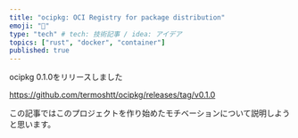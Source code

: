 ```yaml
---
title: "ocipkg: OCI Registry for package distribution"
emoji: "🐳"
type: "tech" # tech: 技術記事 / idea: アイデア
topics: ["rust", "docker", "container"]
published: true
---
```


ocipkg 0.1.0をリリースしました

https://github.com/termoshtt/ocipkg/releases/tag/v0.1.0

この記事ではこのプロジェクトを作り始めたモチベーションについて説明しようと思います。
